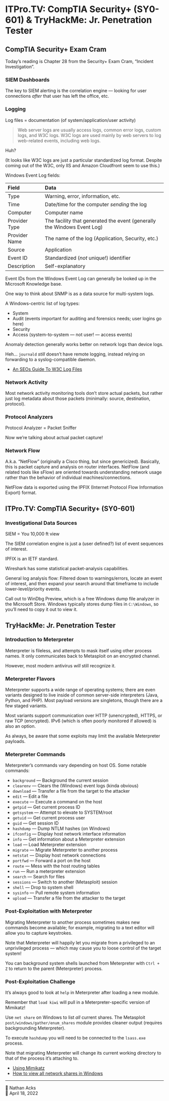 # ITPro.TV: CompTIA Security+ (SY0-601) & TryHackMe: Jr. Penetration Tester

## CompTIA Security+ Exam Cram

Today’s reading is Chapter 28 from the Security+ Exam Cram, “Incident Investigation”.

### SIEM Dashboards

The key to SIEM alerting is the correlation engine — looking for user connections *after* that user has left the office, etc.

### Logging

Log files = documentation (of system/application/user activity)

> Web server logs are usually access logs, common error logs, custom logs, and W3C logs. W3C logs are used mainly by web servers to log web-related events, including web logs.

Huh?

(It looks like W3C logs are just a particular standardized log format. Despite coming out of the W3C, only IIS and Amazon Cloudfront seem to use this.)

Windows Event Log fields:

| Field         | Data                                                                    |
|:------------- |:----------------------------------------------------------------------- |
| Type          | Warning, error, information, etc.                                       |
| Time          | Date/time for the computer *sending* the log                            |
| Computer      | Computer name                                                           |
| Provider Type | The facility that generated the event (generally the Windows Event Log) |
| Provider Name | The name of the log (Application, Security, etc.)                       |
| Source        | Application                                                             |
| Event ID      | Standardized (*not* unique!) identifier                                 |
| Description   | Self-explanatory                                                        |

Event IDs from the Windows Event Log can generally be looked up in the Microsoft Knowledge base.

One way to think about SNMP is as a data source for multi-system logs.

A Windows-centric list of log types:

* System
* Audit (events important for auditing and forensics needs; user logins go here)
* Security
* Access (system-to-system — not user! — access events)

Anomaly detection generally works better on network logs than device logs.

Heh… `journald` *still* doesn’t have remote logging, instead relying on forwarding to a syslog-compatible daemon.

* [An SEOs Guide To W3C Log Files](https://www.screamingfrog.co.uk/an-seos-guide-to-w3c-log-files/)

### Network Activity

Most network activity monitoring tools don’t store actual packets, but rather just log metadata about those packets (minimally: source, destination, protocol).

### Protocol Analyzers

Protocol Analyzer = Packet Sniffer

Now we’re talking about actual packet capture!

### Network Flow

A.k.a. “NetFlow” (originally a Cisco thing, but since genericized). Basically, this is packet capture and analysis on router interfaces. NetFlow (and related tools like sFlow) are oriented towards understanding network usage rather than the behavior of individual machines/connections.

NetFlow data is exported using the IPFIX (Internet Protocol Flow Information Export) format.

## ITPro.TV: CompTIA Security+ (SY0-601)

### Investigational Data Sources

SIEM = You 10,000 ft view

The SIEM correlation engine is just a (user defined?) list of event sequences of interest.

IPFIX is an IETF standard.

Wireshark has some statistical packet-analysis capabilities.

General log analysis flow: Filtered down to warnings/errors, locate an event of interest, and then expand your search around that timeframe to include lower-level/priority events.

Call out to WinDbg Preview, which is a free Windows dump file analyzer in the Microsoft Store. Windows typically stores dump files in `C:\Windows`, so you’ll need to copy it out to view it.

## TryHackMe: Jr. Penetration Tester

### Introduction to Meterpreter

Meterpreter is fileless, and attempts to mask itself using other process names. It only communicates back to Metasploit on an encrypted channel.

However, most modern antivirus *will* still recognize it.

### Meterpreter Flavors

Meterpreter supports a wide range of operating systems; there are even variants designed to live inside of common server-side interpreters (Java, Python, and PHP). Most payload versions are singletons, though there are a few staged variants.

Most variants support communication over HTTP (unencrypted), HTTPS, or raw TCP (encrypted). IPv6 (which is often poorly monitored if allowed) is also an option.

As always, be aware that some exploits may limit the available Meterpreter payloads.

### Meterpreter Commands

Meterpreter’s commands vary depending on host OS. Some notable commands:

* `background` — Background the current session
* `clearenv` — Clears the (Windows) event logs (kinda obvious)
* `download` — Transfer a file from the target to the attacker
* `edit` — Edit a file
* `execute` — Execute a command on the host
* `getpid` — Get current process ID
* `getsystem` — Attempt to elevate to SYSTEM/root
* `getuid` — Get current process user
* `guid` — Get session ID
* `hashdump` — Dump NTLM hashes (on Windows)
* `ifconfig` — Display host network interface information
* `info` — Get information about a Meterpreter extension
* `load` — Load Meterpreter extension
* `migrate` — Migrate Meterpreter to another process
* `netstat` — Display host network connections
* `portfwd` — Forward a port on the host
* `route` — Mess with the host routing tables
* `run` — Run a meterpreter extension
* `search` — Search for files
* `sessions` — Switch to another (Metasploit) session
* `shell` — Drop to system shell
* `sysinfo` — Pull remote system information
* `upload` — Transfer a file from the attacker to the target

### Post-Exploitation with Meterpreter

Migrating Meterpreter to another process sometimes makes new commands become available; for example, migrating to a text editor will allow you to capture keystrokes.

Note that Meterpreter will happily let you migrate from a privileged to an unprivileged process — which may cause you to loose control of the target system!

You can background system shells launched from Meterpreter with `Ctrl + Z` to return to the parent (Meterpreter) process.

### Post-Exploitation Challenge

It’s always good to look at `help` in Meterpreter after loading a new module.

Remember that `load kiwi` will pull in a Meterpreter-specific version of Mimikatz!

Use `net share` on Windows to list *all* current shares. The Metasploit `post/windows/gather/enum_shares` module provides cleaner output (requires backgrounding Meterpreter).

To execute `hashdump` you will need to be connected to the `lsass.exe` process.

Note that migrating Meterpreter will change its current working directory to that of the process it’s attaching to.

* [Using Mimikatz](../notes/mimikatz.md)
* [How to view all network shares in Windows](https://www.computerhope.com/issues/ch000534.htm)

<!--

## Linux PrivEsc

### Introduction

==xxx==

### What is Privilege Escalation?

==xxx==

### Enumeration

==xxx==

### Automated Enumeration Tools

==xxx==

### Kernel Exploits

==xxx==

### Sudo

==xxx==

### SUID

==xxx==

### Capabilities

==xxx==

### Cron Jobs

==xxx==

### PATH

==xxx==

### NFS

==xxx==

### Capstone Challenge

==xxx==

## Windows PrivEsc

### Introduction

==xxx==

### Information Gathering

==xxx==

### Tools of the Trade

==xxx==

### Vulnerable Software

==xxx==

### DLL Hijacking

==xxx==

### Unquoted Service Path

==xxx==

### Token Impersonation

==xxx==

### Quick Wins

==xxx==

-->

- - - -

<span aria-hidden="true">👤</span> Nathan Acks  
<span aria-hidden="true">📅</span> April 18, 2022
